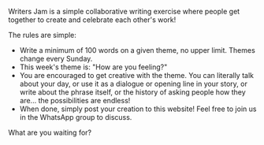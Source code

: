Writers Jam is a simple collaborative writing exercise where people get together
to create and celebrate each other's work!

The rules are simple:

- Write a minimum of 100 words on a given theme, no upper limit. Themes change
  every Sunday.
- This week's theme is: "How are you feeling?"
- You are encouraged to get creative with the theme. You can literally talk
  about your day, or use it as a dialogue or opening line in your story, or
  write about the phrase itself, or the history of asking people how they are...
  the possibilities are endless!
- When done, simply post your creation to this website! Feel free to join us in
  the WhatsApp group to discuss.

What are you waiting for?
